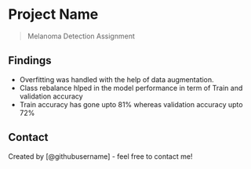 # Project Name
> Melanoma Detection Assignment


## Findings
* Overfitting was handled with the help of data augmentation.
* Class rebalance hlped in the model performance in term of Train and validation accuracy
* Train accuracy has gone upto 81% whereas validation accuracy upto 72%


## Contact
Created by [@githubusername] - feel free to contact me!



